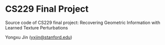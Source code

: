 # CS229 Final Project

Source code of CS229 final project: Recovering Geometric Information with Learned Texture Perturbations

Yongxu Jin (yxjin@stanford.edu)
